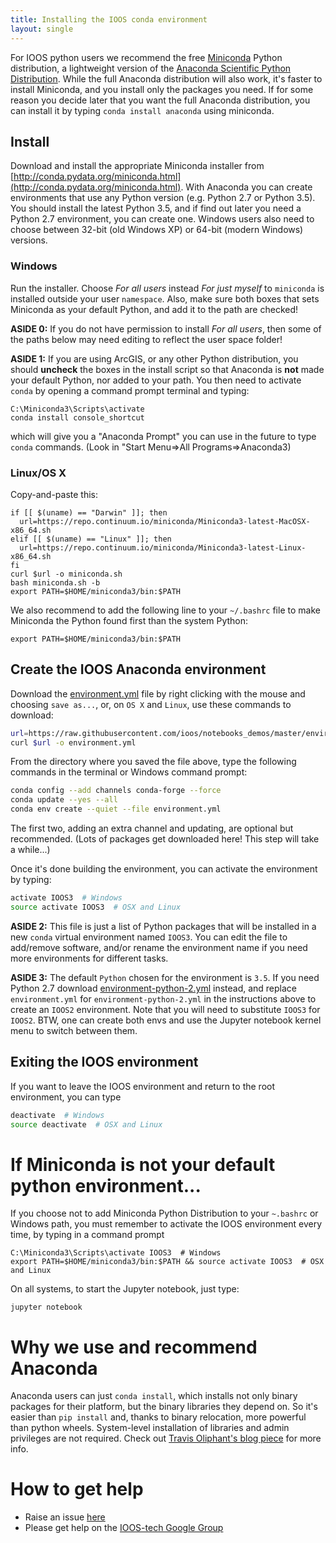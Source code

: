 ```yaml
---
title: Installing the IOOS conda environment
layout: single
---
```


For IOOS python users we recommend the free
[Miniconda](http://conda.pydata.org/miniconda.html) Python distribution,
a lightweight version of the [Anaconda Scientific Python Distribution](https://store.continuum.io/cshop/anaconda/).
While the full Anaconda distribution will also work,
it's faster to install Miniconda,
and you install only the packages you need.
If for some reason you decide later that you want the full Anaconda distribution,
you can install it by typing `conda install anaconda` using miniconda.

## Install

Download and install the appropriate Miniconda installer from [http://conda.pydata.org/miniconda.html](http://conda.pydata.org/miniconda.html).
With Anaconda you can create environments that use any Python version (e.g. Python 2.7 or Python 3.5).
You should install the latest Python 3.5,
and if find out later you need a Python 2.7 environment,
you can create one.
Windows users also need to choose between 32-bit (old Windows XP) or 64-bit (modern Windows) versions.

### Windows

Run the installer.
Choose *For all users* instead *For just myself* to `miniconda` is installed outside
your user `namespace`. Also, make sure both boxes that sets Miniconda as your default Python,
and add it to the path are checked!

**ASIDE 0:** If you do not have permission to install *For all users*,
then some of the paths below may need editing to reflect the user space folder!

**ASIDE 1:** If you are using ArcGIS,
or any other Python distribution,
you should **uncheck** the boxes in the install script so that Anaconda is **not** made your default Python,
nor added to your path.
You then need to activate `conda` by opening a command prompt terminal and typing:

```
C:\Miniconda3\Scripts\activate
conda install console_shortcut
```

which will give you a "Anaconda Prompt" you can use in the future to type `conda` commands.
(Look in "Start Menu=>All Programs=>Anaconda3)

### Linux/OS X

Copy-and-paste this:

```shell
if [[ $(uname) == "Darwin" ]]; then
  url=https://repo.continuum.io/miniconda/Miniconda3-latest-MacOSX-x86_64.sh
elif [[ $(uname) == "Linux" ]]; then
  url=https://repo.continuum.io/miniconda/Miniconda3-latest-Linux-x86_64.sh
fi
curl $url -o miniconda.sh
bash miniconda.sh -b
export PATH=$HOME/miniconda3/bin:$PATH
```

We also recommend to add the following line to your `~/.bashrc` file to make Miniconda the Python found first than the system Python:

```
export PATH=$HOME/miniconda3/bin:$PATH
```

## Create the IOOS Anaconda environment

Download the [environment.yml](https://raw.githubusercontent.com/ioos/notebooks_demos/master/environment.yml) file by right clicking with the mouse and choosing `save as...`,
or, on `OS X` and `Linux`, use these commands to download:

```bash
url=https://raw.githubusercontent.com/ioos/notebooks_demos/master/environment.yml
curl $url -o environment.yml
```

From the directory where you saved the file above,
type the following commands in the terminal or Windows command prompt:

```bash
conda config --add channels conda-forge --force
conda update --yes --all
conda env create --quiet --file environment.yml
```

The first two, adding an extra channel and updating, are optional but recommended.
(Lots of packages get downloaded here! This step will take a while...)

Once it's done building the environment,
you can activate the environment by typing:

```bash
activate IOOS3  # Windows
source activate IOOS3  # OSX and Linux
```

**ASIDE 2:** This file is just a list of Python packages that will be installed in a new `conda` virtual environment named `IOOS3`.
You can edit the file to add/remove software,
and/or rename the environment name if you need more environments for different tasks.

**ASIDE 3:** The default `Python` chosen for the environment is `3.5`.
If you need Python 2.7 download [environment-python-2.yml](https://raw.githubusercontent.com/ioos/notebooks_demos/master/environment-python-2.yml) instead,
and replace `environment.yml` for `environment-python-2.yml` in the instructions above to create an `IOOS2` environment.
Note that you will need to substitute `IOOS3` for `IOOS2`.
BTW, one can create both envs and use the Jupyter notebook kernel menu to switch between them.

## Exiting the IOOS environment

If you want to leave the IOOS environment and return to the root environment,
you can type

```bash
deactivate  # Windows
source deactivate  # OSX and Linux
```

# If Miniconda is not your default python environment...

If you choose not to add Miniconda Python Distribution to your `~.bashrc` or Windows path,
you must remember to activate the IOOS environment every time,
by typing in a command prompt

```
C:\Miniconda3\Scripts\activate IOOS3  # Windows
export PATH=$HOME/miniconda3/bin:$PATH && source activate IOOS3  # OSX and Linux
```

On all systems, to start the Jupyter notebook, just type:

```
jupyter notebook
```

# Why we use and recommend Anaconda

Anaconda users can just `conda install`,
which installs not only binary packages for their platform,
but the binary libraries they depend on.
So it's easier than `pip install` and, thanks to binary relocation,
more powerful than python wheels.
System-level installation of libraries and admin privileges are not required.
Check out [Travis Oliphant's blog piece](http://technicaldiscovery.blogspot.com/2013/12/why-i-promote-conda.html) for more info.

# How to get help

* Raise an issue [here](https://github.com/ioos/notebooks_demos/issues)
* Please get help on the [IOOS-tech Google Group](https://groups.google.com/forum/?hl=en#!forum/ioos_tech)
